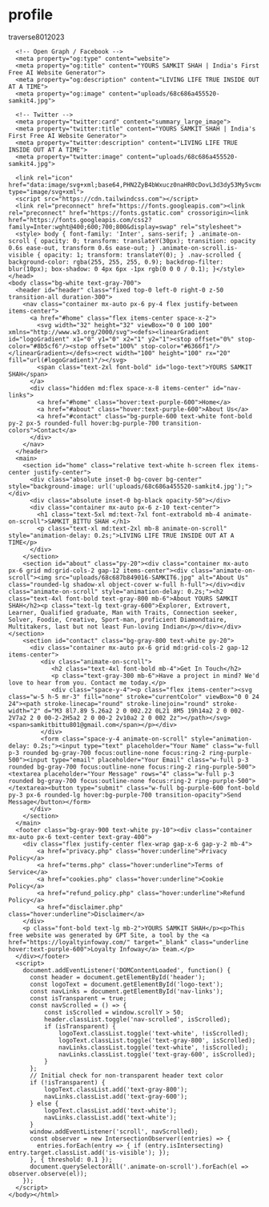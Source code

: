 # profile
traverse8012023
    <!DOCTYPE html>
    <html lang="en" class="scroll-smooth">
    <head>
      <meta charset="UTF-8"><meta name="viewport" content="width=device-width, initial-scale=1.0">
      <title>YOURS SAMKIT SHAH | India's First Free AI Website Generator</title>
      <meta name="description" content="LIVING LIFE TRUE INSIDE OUT AT A TIME">
      <meta name="keywords" content="free website india, ai website builder, gpt site, loyalty infoway, indian business website, free website generator, no login website builder, complete free website, AI web design India, automated website creation">
      
      <!-- Open Graph / Facebook -->
      <meta property="og:type" content="website">
      <meta property="og:title" content="YOURS SAMKIT SHAH | India's First Free AI Website Generator">
      <meta property="og:description" content="LIVING LIFE TRUE INSIDE OUT AT A TIME">
      <meta property="og:image" content="uploads/68c686a455520-samkit4.jpg">

      <!-- Twitter -->
      <meta property="twitter:card" content="summary_large_image">
      <meta property="twitter:title" content="YOURS SAMKIT SHAH | India's First Free AI Website Generator">
      <meta property="twitter:description" content="LIVING LIFE TRUE INSIDE OUT AT A TIME">
      <meta property="twitter:image" content="uploads/68c686a455520-samkit4.jpg">

      <link rel="icon" href="data:image/svg+xml;base64,PHN2ZyB4bWxucz0naHR0cDovL3d3dy53My5vcmcvMjAwMC9zdmcnIHZpZXdCb3g9JzAgMCAxMDAgMTAwJz48cmVjdCB3aWR0aD0nMTAwJyBoZWlnaHQ9JzEwMCcgcng9JzIwJyBmaWxsPScjOGI1Y2Y2Jy8+PHRleHQgeD0nNTAnIHk9JzU1JyBmb250LXNpemU9JzUwJyBmaWxsPSd3aGl0ZScgdGV4dC1hbmNob3I9J21pZGRsZScgZG9taW5hbnQtYmFzZWxpbmU9J21pZGRsZScgZm9udC1mYW1pbHk9J3NhbnMtc2VyaWYnIGZvbnQtd2VpZ2h0PSdib2xkJz5MSTwvdGV4dD48L3N2Zz4=" type="image/svg+xml">
      <script src="https://cdn.tailwindcss.com"></script>
      <link rel="preconnect" href="https://fonts.googleapis.com"><link rel="preconnect" href="https://fonts.gstatic.com" crossorigin><link href="https://fonts.googleapis.com/css2?family=Inter:wght@400;600;700;800&display=swap" rel="stylesheet">
      <style> body { font-family: 'Inter', sans-serif; } .animate-on-scroll { opacity: 0; transform: translateY(30px); transition: opacity 0.6s ease-out, transform 0.6s ease-out; } .animate-on-scroll.is-visible { opacity: 1; transform: translateY(0); } .nav-scrolled { background-color: rgba(255, 255, 255, 0.9); backdrop-filter: blur(10px); box-shadow: 0 4px 6px -1px rgb(0 0 0 / 0.1); }</style>
    </head>
    <body class="bg-white text-gray-700">
      <header id="header" class="fixed top-0 left-0 right-0 z-50 transition-all duration-300">
        <nav class="container mx-auto px-6 py-4 flex justify-between items-center">
          <a href="#home" class="flex items-center space-x-2">
            <svg width="32" height="32" viewBox="0 0 100 100" xmlns="http://www.w3.org/2000/svg"><defs><linearGradient id="logoGradient" x1="0" y1="0" x2="1" y2="1"><stop offset="0%" stop-color="#8b5cf6"/><stop offset="100%" stop-color="#6366f1"/></linearGradient></defs><rect width="100" height="100" rx="20" fill="url(#logoGradient)"/></svg>
            <span class="text-2xl font-bold" id="logo-text">YOURS SAMKIT SHAH</span>
          </a>
          <div class="hidden md:flex space-x-8 items-center" id="nav-links">
            <a href="#home" class="hover:text-purple-600">Home</a>
            <a href="#about" class="hover:text-purple-600">About Us</a>
            <a href="#contact" class="bg-purple-600 text-white font-bold py-2 px-5 rounded-full hover:bg-purple-700 transition-colors">Contact</a>
          </div>
        </nav>
      </header>
      <main>
        <section id="home" class="relative text-white h-screen flex items-center justify-center">
          <div class="absolute inset-0 bg-cover bg-center" style="background-image: url('uploads/68c686a455520-samkit4.jpg');"></div>
          <div class="absolute inset-0 bg-black opacity-50"></div>
          <div class="container mx-auto px-6 z-10 text-center">
            <h1 class="text-5xl md:text-7xl font-extrabold mb-4 animate-on-scroll">SAMKIT_BITTU SHAH </h1>
            <p class="text-xl md:text-2xl mb-8 animate-on-scroll" style="animation-delay: 0.2s;">LIVING LIFE TRUE INSIDE OUT AT A TIME</p>
          </div>
        </section>
        <section id="about" class="py-20"><div class="container mx-auto px-6 grid md:grid-cols-2 gap-12 items-center"><div class="animate-on-scroll"><img src="uploads/68c687b849016-SAMKIT6.jpg" alt="About Us" class="rounded-lg shadow-xl object-cover w-full h-full"></div><div class="animate-on-scroll" style="animation-delay: 0.2s;"><h2 class="text-4xl font-bold text-gray-800 mb-6">About YOURS SAMKIT SHAH</h2><p class="text-lg text-gray-600">Explorer, Extrovert, Learner, Qualified graduate, Man with Traits, Connection seeker, Solver, Foodie, Creative, Sport-man, proficient Diamondtaire, Multitakers, last but not least Fun-loving Indian</p></div></div></section>
        <section id="contact" class="bg-gray-800 text-white py-20">
          <div class="container mx-auto px-6 grid md:grid-cols-2 gap-12 items-center">
             <div class="animate-on-scroll">
                <h2 class="text-4xl font-bold mb-4">Get In Touch</h2>
                <p class="text-gray-300 mb-6">Have a project in mind? We'd love to hear from you. Contact me today.</p>
                <div class="space-y-4"><p class="flex items-center"><svg class="w-5 h-5 mr-3" fill="none" stroke="currentColor" viewBox="0 0 24 24"><path stroke-linecap="round" stroke-linejoin="round" stroke-width="2" d="M3 8l7.89 5.26a2 2 0 002.22 0L21 8M5 19h14a2 2 0 002-2V7a2 2 0 00-2-2H5a2 2 0 00-2 2v10a2 2 0 002 2z"></path></svg><span>samkitbittu801@gmail.com</span></p></div>
             </div>
             <form class="space-y-4 animate-on-scroll" style="animation-delay: 0.2s;"><input type="text" placeholder="Your Name" class="w-full p-3 rounded bg-gray-700 focus:outline-none focus:ring-2 ring-purple-500"><input type="email" placeholder="Your Email" class="w-full p-3 rounded bg-gray-700 focus:outline-none focus:ring-2 ring-purple-500"><textarea placeholder="Your Message" rows="4" class="w-full p-3 rounded bg-gray-700 focus:outline-none focus:ring-2 ring-purple-500"></textarea><button type="submit" class="w-full bg-purple-600 font-bold py-3 px-6 rounded-lg hover:bg-purple-700 transition-opacity">Send Message</button></form>
          </div>
        </section>
      </main>
      <footer class="bg-gray-900 text-white py-10"><div class="container mx-auto px-6 text-center text-gray-400">
        <div class="flex justify-center flex-wrap gap-x-6 gap-y-2 mb-4">
            <a href="privacy.php" class="hover:underline">Privacy Policy</a>
            <a href="terms.php" class="hover:underline">Terms of Service</a>
            <a href="cookies.php" class="hover:underline">Cookie Policy</a>
            <a href="refund_policy.php" class="hover:underline">Refund Policy</a>
            <a href="disclaimer.php" class="hover:underline">Disclaimer</a>
        </div>
        <p class="font-bold text-lg mb-2">YOURS SAMKIT SHAH</p><p>This free website was generated by GPT Site, a tool by the <a href="https://loyaltyinfoway.com/" target="_blank" class="underline hover:text-purple-600">Loyalty Infoway</a> team.</p>
      </div></footer>
      <script>
        document.addEventListener('DOMContentLoaded', function() {
          const header = document.getElementById('header');
          const logoText = document.getElementById('logo-text');
          const navLinks = document.getElementById('nav-links');
          const isTransparent = true;
          const navScrolled = () => {
              const isScrolled = window.scrollY > 50;
              header.classList.toggle('nav-scrolled', isScrolled);
              if (isTransparent) {
                  logoText.classList.toggle('text-white', !isScrolled);
                  logoText.classList.toggle('text-gray-800', isScrolled);
                  navLinks.classList.toggle('text-white', !isScrolled);
                  navLinks.classList.toggle('text-gray-600', isScrolled);
              }
          };
          // Initial check for non-transparent header text color
          if (!isTransparent) {
              logoText.classList.add('text-gray-800');
              navLinks.classList.add('text-gray-600');
          } else {
              logoText.classList.add('text-white');
              navLinks.classList.add('text-white');
          }
          window.addEventListener('scroll', navScrolled);
          const observer = new IntersectionObserver((entries) => {
            entries.forEach(entry => { if (entry.isIntersecting) entry.target.classList.add('is-visible'); });
          }, { threshold: 0.1 });
          document.querySelectorAll('.animate-on-scroll').forEach(el => observer.observe(el));
        });
      </script>
    </body></html>
